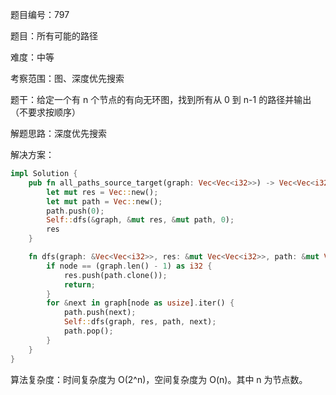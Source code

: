 题目编号：797

题目：所有可能的路径

难度：中等

考察范围：图、深度优先搜索

题干：给定一个有 n 个节点的有向无环图，找到所有从 0 到 n-1 的路径并输出（不要求按顺序）

解题思路：深度优先搜索

解决方案：

```rust
impl Solution {
    pub fn all_paths_source_target(graph: Vec<Vec<i32>>) -> Vec<Vec<i32>> {
        let mut res = Vec::new();
        let mut path = Vec::new();
        path.push(0);
        Self::dfs(&graph, &mut res, &mut path, 0);
        res
    }

    fn dfs(graph: &Vec<Vec<i32>>, res: &mut Vec<Vec<i32>>, path: &mut Vec<i32>, node: i32) {
        if node == (graph.len() - 1) as i32 {
            res.push(path.clone());
            return;
        }
        for &next in graph[node as usize].iter() {
            path.push(next);
            Self::dfs(graph, res, path, next);
            path.pop();
        }
    }
}
```

算法复杂度：时间复杂度为 O(2^n)，空间复杂度为 O(n)。其中 n 为节点数。